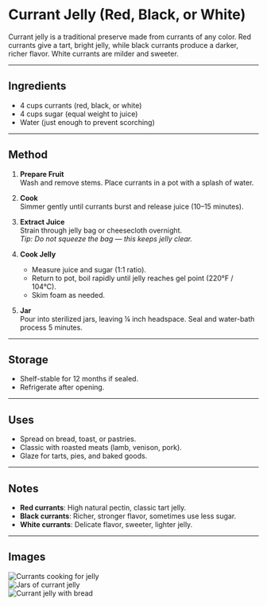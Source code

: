 # Currant Jelly (Red, Black, or White)

Currant jelly is a traditional preserve made from currants of any color. Red currants give a tart, bright jelly, while black currants produce a darker, richer flavor. White currants are milder and sweeter.

---

## Ingredients
- 4 cups currants (red, black, or white)
- 4 cups sugar (equal weight to juice)
- Water (just enough to prevent scorching)

---

## Method
1. **Prepare Fruit**  
   Wash and remove stems. Place currants in a pot with a splash of water.

2. **Cook**  
   Simmer gently until currants burst and release juice (10–15 minutes).

3. **Extract Juice**  
   Strain through jelly bag or cheesecloth overnight.  
   *Tip: Do not squeeze the bag — this keeps jelly clear.*

4. **Cook Jelly**  
   - Measure juice and sugar (1:1 ratio).  
   - Return to pot, boil rapidly until jelly reaches gel point (220°F / 104°C).  
   - Skim foam as needed.

5. **Jar**  
   Pour into sterilized jars, leaving ¼ inch headspace. Seal and water-bath process 5 minutes.

---

## Storage
- Shelf-stable for 12 months if sealed.  
- Refrigerate after opening.

---

## Uses
- Spread on bread, toast, or pastries.  
- Classic with roasted meats (lamb, venison, pork).  
- Glaze for tarts, pies, and baked goods.

---

## Notes
- **Red currants**: High natural pectin, classic tart jelly.  
- **Black currants**: Richer, stronger flavor, sometimes use less sugar.  
- **White currants**: Delicate flavor, sweeter, lighter jelly.  

---

## Images
![Currants cooking for jelly](images/currant-jelly-cook.jpg)  
![Jars of currant jelly](images/currant-jelly-jar.jpg)  
![Currant jelly with bread](images/currant-jelly-serve.jpg)  
